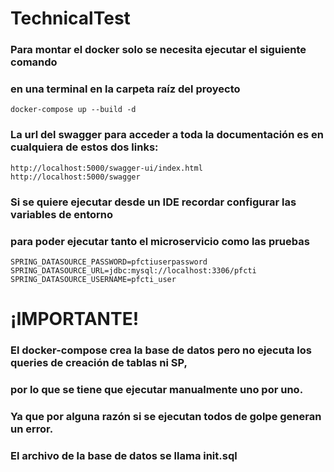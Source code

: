 # TechnicalTest



### Para montar el docker solo se necesita ejecutar el siguiente comando 
### en una terminal en la carpeta raíz del proyecto
```
docker-compose up --build -d
```
### La url del swagger para acceder a toda la documentación es en cualquiera de estos dos links:
```
http://localhost:5000/swagger-ui/index.html
http://localhost:5000/swagger
```
### Si se quiere ejecutar desde un IDE recordar configurar las variables de entorno
### para poder ejecutar tanto el microservicio como las pruebas
```
SPRING_DATASOURCE_PASSWORD=pfctiuserpassword
SPRING_DATASOURCE_URL=jdbc:mysql://localhost:3306/pfcti
SPRING_DATASOURCE_USERNAME=pfcti_user
```
# ¡IMPORTANTE!
### El docker-compose crea la base de datos pero no ejecuta los queries de creación de tablas ni SP, 
### por lo que se tiene que ejecutar manualmente uno por uno.
### Ya que por alguna razón si se ejecutan todos de golpe generan un error.
### El archivo de la base de datos se llama init.sql
